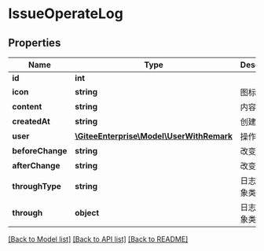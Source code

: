 # IssueOperateLog

## Properties
Name | Type | Description | Notes
------------ | ------------- | ------------- | -------------
**id** | **int** |  | [optional] 
**icon** | **string** | 图标 | [optional] 
**content** | **string** | 内容 | [optional] 
**createdAt** | **string** | 创建时间 | [optional] 
**user** | [**\GiteeEnterprise\Model\UserWithRemark**](UserWithRemark.md) | 操作者 | [optional] 
**beforeChange** | **string** | 改变前的值 | [optional] 
**afterChange** | **string** | 改变后的值 | [optional] 
**throughType** | **string** | 日志通过对象类型 | [optional] 
**through** | **object** | 日志通过对象类型 | [optional] 

[[Back to Model list]](../../README.md#documentation-for-models) [[Back to API list]](../../README.md#documentation-for-api-endpoints) [[Back to README]](../../README.md)


